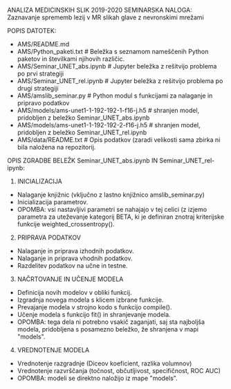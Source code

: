 ANALIZA MEDICINSKIH SLIK 2019-2020
SEMINARSKA NALOGA: Zaznavanje sprememb lezij v MR slikah glave z nevronskimi mrežami

POPIS DATOTEK:
- AMS/README.md
- AMS/Python_paketi.txt # Beležka s seznamom nameščenih Python paketov in številkami njihovih različic.
- AMS/Seminar_UNET_abs.ipynb # Jupyter beležka z rešitvijo problema po prvi strategiji
- AMS/Seminar_UNET_rel.ipynb # Jupyter beležka z rešitvijo problema po drugi strategiji
- AMS/amslib_seminar.py # Python modul s funkcijami za nalaganje in pripravo podatkov
- AMS/models/ams-unet1-1-192-192-1-f16-j.h5 # shranjen model, pridobljen z beležko Seminar_UNET_abs.ipynb
- AMS/models/ams-unet1-1-192-192-2-f16-j.h5 # shranjen model, pridobljen z beležko Seminar_UNET_rel.ipynb
- AMS/data/README.txt # Opis podatkov (zaradi velikosti sama zbirka ni bila naložena na repozitorij.

OPIS ZGRADBE BELEŽK Seminar_UNET_abs.ipynb IN Seminar_UNET_rel-ipynb:

1. INICIALIZACIJA
- Nalaganje knjižnic (vključno z lastno knjižnico amslib_seminar.py)
- Inicializacija parametrov.
- OPOMBA: vsi nastavljivi parametri se nahajajo v tej celici (z izjemo parametra za uteževanje kategorij BETA, ki je definiran znotraj kriterijske funkcije weighted_crossentropy().

2. PRIPRAVA PODATKOV
- Nalaganje in priprava izhodnih podatkov.
- Nalaganje in priprava vhodnih podatkov.
- Razdelitev podatkov na učne in testne.

3. NAČRTOVANJE IN UČENJE MODELA
- Definicija novih modelov v obliki funkcij.
- Izgradnja novega modela s klicem izbrane funkcije.
- Prevajanje modela v strojno kodo s funkcijo compile().
- Učenje modela s funkcijo fit() in shranjevanje modela.
- OPOMBA: tega dela ni potrebno vsakič zaganjati, saj sta najboljša modela, pridobljena s posamezno beležko, že shranjena v mapi "models".

4. VREDNOTENJE MODELA
- Vrednotenje razgradnje (Diceov koeficient, razlika volumnov)
- Vrednotenje razvrščanja (točnost, občutljivost, specifičnost, ROC AUC)
- OPOMBA: modeli se direktno naložijo iz mape "models".
